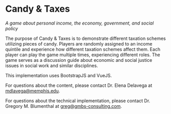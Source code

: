 # Candy & Taxes
 _A game about personal income, the economy, government, and social policy_
 
 The purpose of Candy & Taxes is to demonstrate different taxation schemes utilizing pieces of candy. Players are randomly assigned to an income quintile and experience how different taxation schemes affect them. Each player can play the game multiple times, experiencing different roles. The game serves as a discussion guide about economic and social justice issues in social work and similar disciplines.
 
 This implementation uses BootstrapJS and VueJS.
 
 For questions about the content, please contact Dr. Elena Delavega at mdlavega@memphis.edu.
 
 For questions about the technical implementation, please contact Dr. Gregory M. Blumenthal at greg@gmbs-consulting.com.